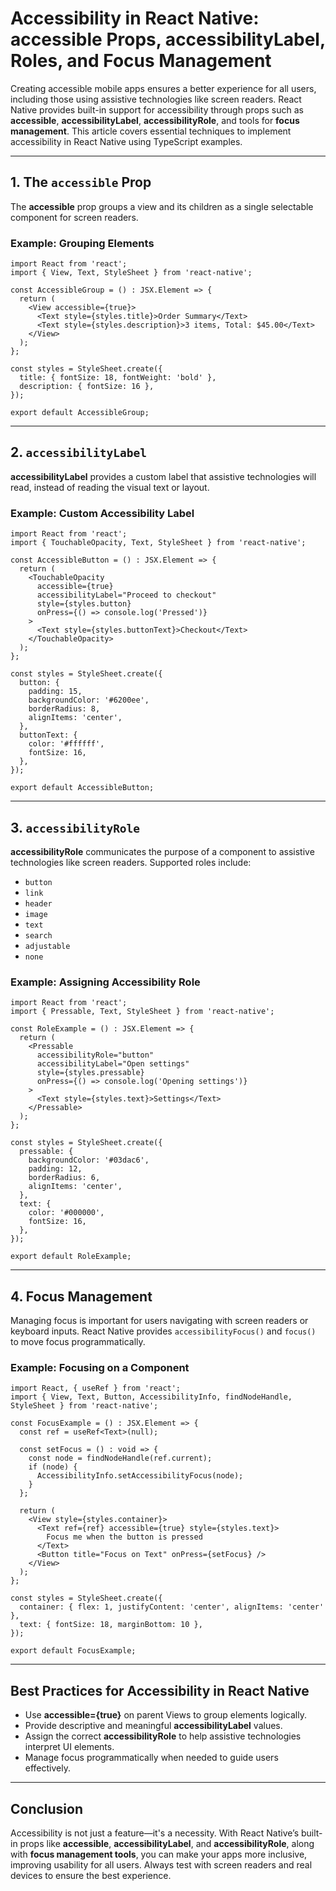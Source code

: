 # Accessibility in React Native: accessible Props, accessibilityLabel, Roles, and Focus Management

Creating accessible mobile apps ensures a better experience for all users, including those using assistive technologies like screen readers. React Native provides built-in support for accessibility through props such as **accessible**, **accessibilityLabel**, **accessibilityRole**, and tools for **focus management**. This article covers essential techniques to implement accessibility in React Native using TypeScript examples.

---

## 1. The `accessible` Prop

The **accessible** prop groups a view and its children as a single selectable component for screen readers.

### Example: Grouping Elements

```
import React from 'react';
import { View, Text, StyleSheet } from 'react-native';

const AccessibleGroup = () : JSX.Element => {
  return (
    <View accessible={true}>
      <Text style={styles.title}>Order Summary</Text>
      <Text style={styles.description}>3 items, Total: $45.00</Text>
    </View>
  );
};

const styles = StyleSheet.create({
  title: { fontSize: 18, fontWeight: 'bold' },
  description: { fontSize: 16 },
});

export default AccessibleGroup;
```

---

## 2. `accessibilityLabel`

**accessibilityLabel** provides a custom label that assistive technologies will read, instead of reading the visual text or layout.

### Example: Custom Accessibility Label

```
import React from 'react';
import { TouchableOpacity, Text, StyleSheet } from 'react-native';

const AccessibleButton = () : JSX.Element => {
  return (
    <TouchableOpacity
      accessible={true}
      accessibilityLabel="Proceed to checkout"
      style={styles.button}
      onPress={() => console.log('Pressed')}
    >
      <Text style={styles.buttonText}>Checkout</Text>
    </TouchableOpacity>
  );
};

const styles = StyleSheet.create({
  button: {
    padding: 15,
    backgroundColor: '#6200ee',
    borderRadius: 8,
    alignItems: 'center',
  },
  buttonText: {
    color: '#ffffff',
    fontSize: 16,
  },
});

export default AccessibleButton;
```

---

## 3. `accessibilityRole`

**accessibilityRole** communicates the purpose of a component to assistive technologies like screen readers. Supported roles include:

- `button`
- `link`
- `header`
- `image`
- `text`
- `search`
- `adjustable`
- `none`

### Example: Assigning Accessibility Role

```
import React from 'react';
import { Pressable, Text, StyleSheet } from 'react-native';

const RoleExample = () : JSX.Element => {
  return (
    <Pressable
      accessibilityRole="button"
      accessibilityLabel="Open settings"
      style={styles.pressable}
      onPress={() => console.log('Opening settings')}
    >
      <Text style={styles.text}>Settings</Text>
    </Pressable>
  );
};

const styles = StyleSheet.create({
  pressable: {
    backgroundColor: '#03dac6',
    padding: 12,
    borderRadius: 6,
    alignItems: 'center',
  },
  text: {
    color: '#000000',
    fontSize: 16,
  },
});

export default RoleExample;
```

---

## 4. Focus Management

Managing focus is important for users navigating with screen readers or keyboard inputs. React Native provides `accessibilityFocus()` and `focus()` to move focus programmatically.

### Example: Focusing on a Component

```
import React, { useRef } from 'react';
import { View, Text, Button, AccessibilityInfo, findNodeHandle, StyleSheet } from 'react-native';

const FocusExample = () : JSX.Element => {
  const ref = useRef<Text>(null);

  const setFocus = () : void => {
    const node = findNodeHandle(ref.current);
    if (node) {
      AccessibilityInfo.setAccessibilityFocus(node);
    }
  };

  return (
    <View style={styles.container}>
      <Text ref={ref} accessible={true} style={styles.text}>
        Focus me when the button is pressed
      </Text>
      <Button title="Focus on Text" onPress={setFocus} />
    </View>
  );
};

const styles = StyleSheet.create({
  container: { flex: 1, justifyContent: 'center', alignItems: 'center' },
  text: { fontSize: 18, marginBottom: 10 },
});

export default FocusExample;
```

---

## Best Practices for Accessibility in React Native

- Use **accessible={true}** on parent Views to group elements logically.
- Provide descriptive and meaningful **accessibilityLabel** values.
- Assign the correct **accessibilityRole** to help assistive technologies interpret UI elements.
- Manage focus programmatically when needed to guide users effectively.

---

## Conclusion

Accessibility is not just a feature—it's a necessity. With React Native’s built-in props like **accessible**, **accessibilityLabel**, and **accessibilityRole**, along with **focus management tools**, you can make your apps more inclusive, improving usability for all users. Always test with screen readers and real devices to ensure the best experience.